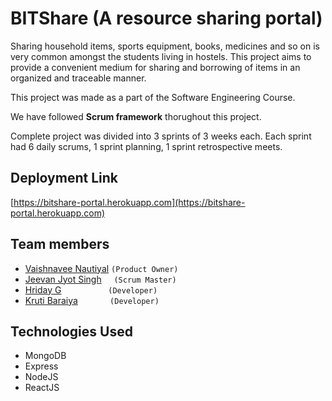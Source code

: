 # BITShare (A resource sharing portal)

Sharing household items, sports equipment, books, medicines and so on is very common amongst the students living in hostels. 
This project aims to provide a convenient medium for sharing and borrowing of items in an organized and traceable manner.



This project was made as a part of the Software Engineering Course.

We have followed **Scrum framework** thorughout this project. 

Complete project was divided into 3 sprints of 3 weeks each. Each sprint had 6 daily scrums, 1 sprint planning, 1 sprint retrospective meets.

## Deployment Link
[https://bitshare-portal.herokuapp.com](https://bitshare-portal.herokuapp.com)

## Team members
* [Vaishnavee Nautiyal](https://github.com/nautivaish) `(Product Owner)`
* [Jeevan Jyot Singh](https://github.com/21jjsk) &nbsp;&nbsp;&nbsp;&nbsp;`(Scrum Master)`
* [Hriday G](https://github.com/the-hyp0cr1t3) &nbsp;&nbsp;&nbsp;&nbsp;&nbsp;&nbsp;&nbsp;&nbsp;&nbsp;&nbsp;&nbsp;&nbsp;&nbsp;&nbsp;&nbsp;&nbsp;&nbsp;&nbsp;`(Developer)`
* [Kruti Baraiya](https://github.com/krutibaraiya) &nbsp;&nbsp;&nbsp;&nbsp;&nbsp;&nbsp;&nbsp;&nbsp;&nbsp;&nbsp;&nbsp;&nbsp;`(Developer)`

## Technologies Used

* MongoDB
* Express
* NodeJS
* ReactJS

